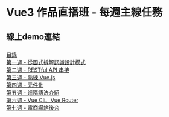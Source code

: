 # Vue3 作品直播班 - 每週主線任務
## 線上demo連結
###
  [目錄](https://sheepndw.github.io/vue3-homeworks/) <br>
  [第一週 - 從函式拆解認識設計模式](https://sheepndw.github.io/vue3-homeworks/week1/index.html) <br>
  [第二週 - RESTful API 串接](https://sheepndw.github.io/vue3-homeworks/week2/login.html) <br>
  [第三週 - 熟練 Vue.js](https://sheepndw.github.io/vue3-homeworks/week3/login.html) <br>
  [第四週 - 元件化](https://sheepndw.github.io/vue3-homeworks/week4/login.html) <br>
  [第五週 - 進階語法介紹](https://sheepndw.github.io/vue3-homeworks/week5/dist/index.html) <br>
  [第六週 - Vue Cli、Vue Router](https://sheepndw.github.io/vue3-homeworks/week6/dist/index.html) <br>
  [第七週 - 電商網站後台](https://sheepndw.github.io/vue3-homeworks/week7/dist/index.html) <br>
